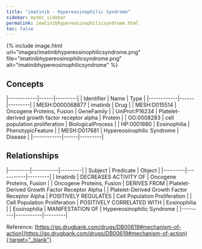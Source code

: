 ```yaml
---
title: "imatinib - Hypereosinophilic Syndrome"
sidebar: mydoc_sidebar
permalink: imatinibhypereosinophilicsyndrome.html
toc: false 
---
```


{% include image.html url="images/imatinibhypereosinophilicsyndrome.png" file="imatinibhypereosinophilicsyndrome.png" alt="imatinibhypereosinophilicsyndrome" %}

## Concepts

|------------|------|---------|
| Identifier | Name | Type    |
|------------|------|---------|
| MESH:D000068877 | imatinib | Drug |
| MESH:D015514 | Oncogene Proteins, Fusion | GeneFamily |
| UniProt:P16234 | Platelet-derived growth factor receptor alpha | Protein |
| GO:0008283 | cell population proliferation | BiologicalProcess |
| HP:0001880 | Eosinophilia | PhenotypicFeature |
| MESH:D017681 | Hypereosinophilic Syndrome | Disease |
|------------|------|---------|

## Relationships

|---------|-----------|---------|
| Subject | Predicate | Object  |
|---------|-----------|---------|
| Imatinib | DECREASES ACTIVITY OF | Oncogene Proteins, Fusion |
| Oncogene Proteins, Fusion | DERIVES FROM | Platelet-Derived Growth Factor Receptor Alpha |
| Platelet-Derived Growth Factor Receptor Alpha | POSITIVELY REGULATES | Cell Population Proliferation |
| Cell Population Proliferation | POSITIVELY CORRELATED WITH | Eosinophilia |
| Eosinophilia | MANIFESTATION OF | Hypereosinophilic Syndrome |
|---------|-----------|---------|

Reference: [https://go.drugbank.com/drugs/DB00619#mechanism-of-action](https://go.drugbank.com/drugs/DB00619#mechanism-of-action){:target="_blank"}